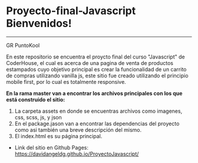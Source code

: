 # Proyecto-final-Javascript Bienvenidos!
_________________________________________________________________________________________________________________________

GR PuntoKool

En este repositorio se encuentra el proycto final del curso "Javascript" de CoderHouse, el cual es acerca de una pagina de venta de productos estampados
cuyo objetivo principal es crear la funcionalidad de un carrito de compras utilizando vanilla js, este sitio fue creado utilizando el principio mobile first, por lo cual es totalmente responsive.



<strong>En la rama master van a encontrar los archivos principales con los que está construido el sitio:</strong>

1. La carpeta assets en donde se encuentras archivos como imagenes, css, scss, js, y json
2. En el package.jason van a encontrar las dependencias del proyecto como asi también una breve descripción del mismo.
3. El index.html es su página principal.


- Link del sitio en Github Pages:
https://davidangeldg.github.io/ProyectoJavascript/
